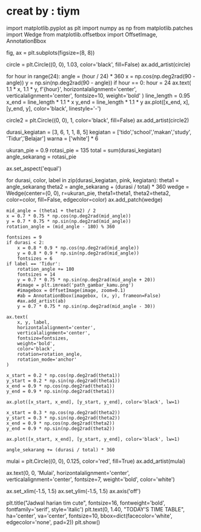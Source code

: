 # creat by : tiym
import matplotlib.pyplot as plt
import numpy as np
from matplotlib.patches import Wedge
from matplotlib.offsetbox import OffsetImage, AnnotationBbox

fig, ax = plt.subplots(figsize=(8, 8))

circle = plt.Circle((0, 0), 1.03, color='black', fill=False)
ax.add_artist(circle)

for hour in range(24):
    angle = (hour / 24) * 360
    x = np.cos(np.deg2rad(90 - angle))
    y = np.sin(np.deg2rad(90 - angle))
    if hour == 0:
        hour = 24
    ax.text(
        1.1 * x, 1.1 * y, f'{hour}',
        horizontalalignment='center',
        verticalalignment='center',
        fontsize=10,
        weight='bold'
    )
    line_length = 0.95
    x_end = line_length * 1.1 * x
    y_end =  line_length * 1.1 * y
    ax.plot([x_end, x], [y_end, y], color='black', linestyle='-')

circle2 = plt.Circle((0, 0), 1, color='black', fill=False)
ax.add_artist(circle2)

durasi_kegiatan = [3, 6, 1, 1, 8, 5]
kegiatan = ['tido','school','makan','study', 'Tidur','Belajar']
warna = ['white'] * 6

ukuran_pie = 0.9
rotasi_pie = 135
total = sum(durasi_kegiatan)
angle_sekarang = rotasi_pie

ax.set_aspect('equal')

for durasi, color, label in zip(durasi_kegiatan, pink, kegiatan):
    theta1 = angle_sekarang
    theta2 = angle_sekarang + (durasi / total) * 360
    wedge = Wedge(center=(0, 0), r=ukuran_pie, theta1=theta1, theta2=theta2,
                  color=color, fill=False, edgecolor=color)
    ax.add_patch(wedge)
    
    mid_angle = (theta1 + theta2) / 2
    x = 0.7 * 0.75 * np.cos(np.deg2rad(mid_angle))
    y = 0.7 * 0.75 * np.sin(np.deg2rad(mid_angle))
    rotation_angle = (mid_angle - 180) % 360
    
    fontsizes = 9
    if durasi < 2:
        x = 0.8 * 0.9 * np.cos(np.deg2rad(mid_angle))
        y = 0.8 * 0.9 * np.sin(np.deg2rad(mid_angle))
        fontsizes = 6
    if label == 'Tidur':
        rotation_angle += 180
        fontsizes = 14
        y = 0.7 * 0.75 * np.sin(np.deg2rad(mid_angle + 20))
        #image = plt.imread('path_gambar_kamu.png')
        #imagebox = OffsetImage(image, zoom=0.1) 
        #ab = AnnotationBbox(imagebox, (x, y), frameon=False)
        #ax.add_artist(ab)
        y = 0.7 * 0.75 * np.sin(np.deg2rad(mid_angle - 30))

    ax.text(
        x, y, label,
        horizontalalignment='center',
        verticalalignment='center',
        fontsize=fontsizes,
        weight='bold',
        color='black',
        rotation=rotation_angle,
        rotation_mode='anchor'
    )
    
    x_start = 0.2 * np.cos(np.deg2rad(theta1))
    y_start = 0.2 * np.sin(np.deg2rad(theta1))
    x_end = 0.9 * np.cos(np.deg2rad(theta1))
    y_end = 0.9 * np.sin(np.deg2rad(theta1))
    
    ax.plot([x_start, x_end], [y_start, y_end], color='black', lw=1)

    x_start = 0.3 * np.cos(np.deg2rad(theta2))
    y_start = 0.3 * np.sin(np.deg2rad(theta2))
    x_end = 0.9 * np.cos(np.deg2rad(theta2))
    y_end = 0.9 * np.sin(np.deg2rad(theta2))
    
    ax.plot([x_start, x_end], [y_start, y_end], color='black', lw=1)
    
    angle_sekarang += (durasi / total) * 360
 
mulai = plt.Circle((0, 0), 0.125, color='red', fill=True)
ax.add_artist(mulai)

ax.text(0, 0, 'Mulai', horizontalalignment='center', verticalalignment='center',
        fontsize=7, weight='bold', color='white')
    

ax.set_xlim(-1.5, 1.5)
ax.set_ylim(-1.5, 1.5)
ax.axis('off')

plt.title("Jadwal harian tim cute", fontsize=16, fontweight='bold', fontfamily='serif', style='italic')
plt.text(0, 1.40, "TODAY'S TIME TABLE",
         ha='center', va='center', fontsize=10, bbox=dict(facecolor='white', edgecolor='none', pad=2))
plt.show()
